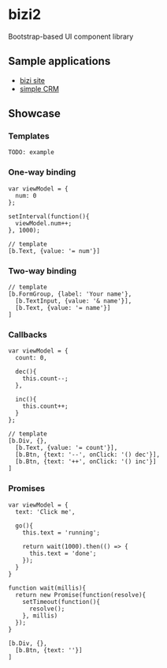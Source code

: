 # bizi2
Bootstrap-based UI component library

## Sample applications
  - [bizi site](https://github.com/cztomsik/bizi-www)
  - [simple CRM](https://github.com/cztomsik/bizi-crm)

## Showcase

### Templates

    TODO: example

### One-way binding

    var viewModel = {
      num: 0
    };

    setInterval(function(){
      viewModel.num++;
    }, 1000);

    // template
    [b.Text, {value: '= num'}]

### Two-way binding

    // template
    [b.FormGroup, {label: 'Your name'},
      [b.TextInput, {value: '& name'}],
      [b.Text, {value: '= name'}]
    ]

### Callbacks

    var viewModel = {
      count: 0,

      dec(){
        this.count--;
      },

      inc(){
        this.count++;
      }
    };

    // template
    [b.Div, {},
      [b.Text, {value: '= count'}],
      [b.Btn, {text: '--', onClick: '() dec'}],
      [b.Btn, {text: '++', onClick: '() inc'}]
    ]

### Promises

    var viewModel = {
      text: 'Click me',

      go(){
        this.text = 'running';

        return wait(1000).then(() => {
          this.text = 'done';
        });
      }
    }

    function wait(millis){
      return new Promise(function(resolve){
        setTimeout(function(){
          resolve();
        }, millis)
      });
    }

    [b.Div, {},
      [b.Btn, {text: ''}]
    ]
